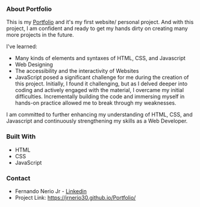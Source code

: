 ### About Portfolio

This is my [Portfolio](https://jrnerio30.github.io/Portfolio/) and it's my first website/ personal project.
And with this project, I am confident and ready to get my hands dirty on creating many more projects in the future.

I've learned:
* Many kinds of elements and syntaxes of HTML, CSS, and Javascript
* Web Designing
* The accessibility and the interactivity of Websites
* JavaScript posed a significant challenge for me during the creation of this project. Initially, I found it challenging, but as I delved deeper into coding and actively engaged with the material, I overcame my initial difficulties. Incrementally building the code and immersing myself in hands-on practice allowed me to break through my weaknesses. 

I am committed to further enhancing my understanding of HTML, CSS, and Javascript and continuously strengthening my skills as a Web Developer.

### Built With

* HTML
* CSS
* JavaScript

### Contact

* Fernando Nerio Jr - [Linkedin](www.linkedin.com/in/fernandoneriojr)
* Project Link: https://jrnerio30.github.io/Portfolio/
